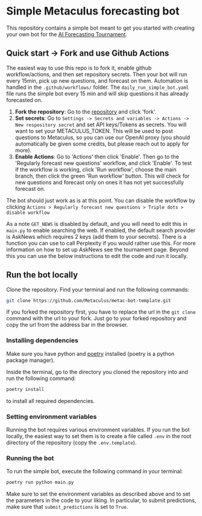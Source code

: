 # Simple Metaculus forecasting bot
This repository contains a simple bot meant to get you started with creating your own bot for the [AI Forecasting Tournament](https://www.metaculus.com/aib/).


## Quick start -> Fork and use Github Actions
The easiest way to use this repo is to fork it, enable github workflow/actions, and then set repository secrets. Then your bot will run every 15min, pick up new questions, and forecast on them. Automation is handled in the `.github/workflows/` folder. The `daily_run_simple_bot.yaml` file runs the simple bot every 15 min and will skip questions it has already forecasted on.

1) **Fork the repository**: Go to the [repository](https://github.com/Metaculus/metac-bot-template) and click 'fork'.
2) **Set secrets**: Go to `Settings -> Secrets and variables -> Actions -> New respository secret` and set API keys/Tokens as secrets. You will want to set your METACULUS_TOKEN. This will be used to post questions to Metaculus, so you can use our OpenAI proxy (you should automatically be given some credits, but please reach out to apply for more).
3) **Enable Actions**: Go to 'Actions' then click 'Enable'. Then go to the 'Regularly forecast new questions' workflow, and click 'Enable'. To test if the workflow is working, click 'Run workflow', choose the main branch, then click the green 'Run workflow' button. This will check for new questions and forecast only on ones it has not yet successfully forecast on.

The bot should just work as is at this point. You can disable the workflow by clicking `Actions > Regularly forecast new questions > Triple dots > disable workflow`

As a note `GET_NEWS` is disabled by default, and you will need to edit this in `main.py` to enable searching the web. If enabled, the default search provider is AskNews which requires 2 keys (add them to your secrets). There is a function you can use to call Perplexity if you would rather use this. For more information on how to set up AskNews see the tournament page. Beyond this you can use the below instructions to edit the code and run it locally.

## Run the bot locally
Clone the repository. Find your terminal and run the following commands:
```bash
git clone https://github.com/Metaculus/metac-bot-template.git
```

If you forked the repository first, you have to replace the url in the `git clone` command with the url to your fork. Just go to your forked repository and copy the url from the address bar in the browser.

### Installing dependencies
Make sure you have python and [poetry](https://python-poetry.org/docs/#installing-with-pipx) installed (poetry is a python package manager).

Inside the terminal, go to the directory you cloned the repository into and run the following command:
```bash
poetry install
```
to install all required dependencies.

### Setting environment variables

Running the bot requires various environment variables. If you run the bot locally, the easiest way to set them is to create a file called `.env` in the root directory of the repository (copy the `.env.template`).

### Running the bot

To run the simple bot, execute the following command in your terminal:
```bash
poetry run python main.py
```
Make sure to set the environment variables as described above and to set the parameters in the code to your liking. In particular, to submit predictions, make sure that `submit_predictions` is set to `True`.
